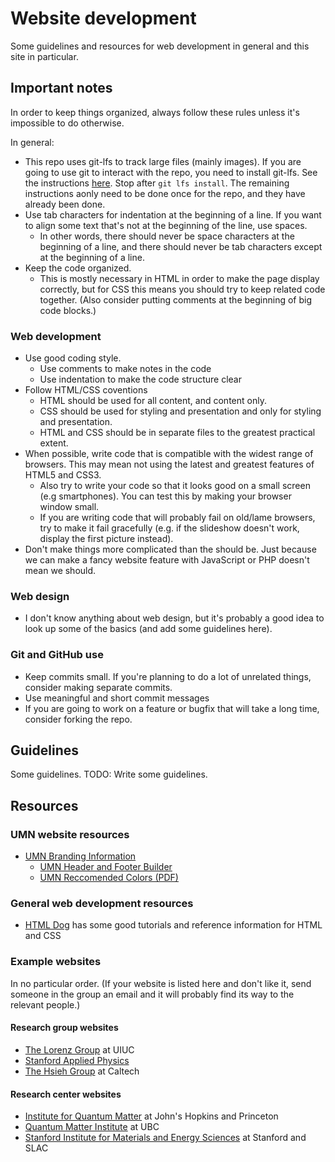 # Website development
Some guidelines and resources for web development in general and this site in particular.

## Important notes
In order to keep things organized, always follow these rules unless it's impossible to do otherwise.

In general:
  * This repo uses git-lfs to track large files (mainly images). If you are going to use git to interact with the repo, you need to install git-lfs. See the instructions [here](https://git-lfs.github.com/). Stop after `git lfs install`. The remaining instructions aonly need to be done once for the repo, and they have already been done.
  * Use tab characters for indentation at the beginning of a line. If you want to align some text that's not at the beginning of the line, use spaces.
    * In other words, there should never be space characters at the beginning of a line, and there should never be tab characters except at the beginning of a line.
  * Keep the code organized.
    * This is mostly necessary in HTML in order to make the page display correctly, but for CSS this means you should try to keep related code together. (Also consider putting comments at the beginning of big code blocks.)

### Web development
  * Use good coding style.
    * Use comments to make notes in the code
    * Use indentation to make the code structure clear
  * Follow HTML/CSS coventions
    * HTML should be used for all content, and content only.
    * CSS should be used for styling and presentation and only for styling and presentation.
    * HTML and CSS should be in separate files to the greatest practical extent.
  * When possible, write code that is compatible with the widest range of browsers. This may mean not using the latest and greatest features of HTML5 and CSS3.
    * Also try to write your code so that it looks good on a small screen (e.g smartphones). You can test this by making your browser window small.
    * If you are writing code that will probably fail on old/lame browsers, try to make it fail gracefully (e.g. if the slideshow doesn't work, display the first picture instead).
  * Don't make things more complicated than the should be. Just because we can make a fancy website
  feature with JavaScript or PHP doesn't mean we should.

### Web design
  * I don't know anything about web design, but it's probably a good idea to look up some of the
  basics (and add some guidelines here).

### Git and GitHub use
  * Keep commits small. If you're planning to do a lot of unrelated things, consider making separate
  commits.
  * Use meaningful and short commit messages
  * If you are going to work on a feature or bugfix that will take a long time, consider forking the
  repo.

## Guidelines
Some guidelines. TODO: Write some guidelines.

## Resources
### UMN website resources
  * [UMN Branding Information](https://www.ur.umn.edu/brand)
    * [UMN Header and Footer Builder](https://www.ur.umn.edu/brand/template-builder)
    * [UMN Reccomended Colors (PDF)](https://ur.umn.edu/brand/assets/pdf/secondary_colors_rgb.pdf)

### General web development resources
  * [HTML Dog](http://htmldog.com) has some good tutorials and reference information for HTML and CSS

### Example websites
In no particular order. (If your website is listed here and don't like it, send someone in the group
an email and it will probably find its way to the relevant people.)

#### Research group websites
  * [The Lorenz Group](http://web.engr.illinois.edu/~vlorenz) at UIUC
  * [Stanford Applied Physics](https://web.stanford.edu/dept/app-physics/cgi-bin)
  * [The Hsieh Group](http://hsiehlab.caltech.edu) at Caltech

#### Research center websites
  * [Institute for Quantum Matter](http://iqm.jhu.edu) at John's Hopkins and Princeton
  * [Quantum Matter Institute](http://qmi.ubc.ca) at UBC
  * [Stanford Institute for Materials and Energy Sciences](http://simes.stanford.edu) at Stanford and SLAC
